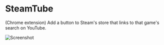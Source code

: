 SteamTube
=============

(Chrome extension) Add a button to Steam's store that links to that game's search on YouTube.

![Screenshot](http://i.imgur.com/A2BlEqh.png "Screenshot")
